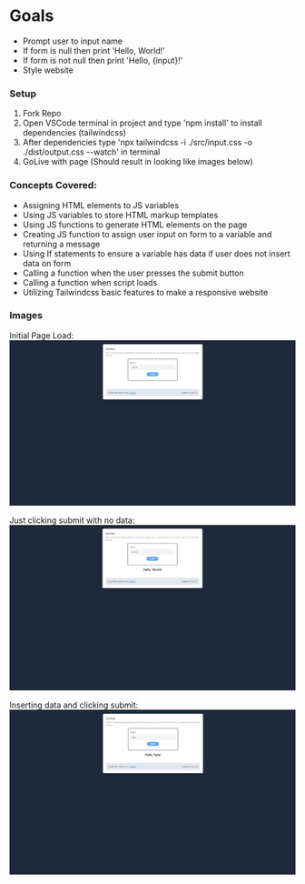 # Goals

- Prompt user to input name
- If form is null then print 'Hello, World!'
- If form is not null then print 'Hello, {input}!'
- Style website

### Setup

1. Fork Repo
2. Open VSCode terminal in project and type 'npm install' to install dependencies (tailwindcss)
3. After dependencies type 'npx tailwindcss -i ./src/input.css -o ./dist/output.css --watch' in terminal
4. GoLive with page (Should result in looking like images below)

### Concepts Covered:

- Assigning HTML elements to JS variables
- Using JS variables to store HTML markup templates
- Using JS functions to generate HTML elements on the page
- Creating JS function to assign user input on form to a variable and returning a message
- Using If statements to ensure a variable has data if user does not insert data on form
- Calling a function when the user presses the submit button
- Calling a function when script loads
- Utilizing Tailwindcss basic features to make a responsive website

### Images

Initial Page Load:
![Alt text](https://raw.githubusercontent.com/Thesnowmanndev/Random-Small-Web-Apps/main/0.%20Hello-World/images/Page-Load.png "Page on Initial Load")

Just clicking submit with no data:
![Alt text](https://raw.githubusercontent.com/Thesnowmanndev/Random-Small-Web-Apps/main/0.%20Hello-World/images/Basic-Submit.png "Clicking submit button with no name input")

Inserting data and clicking submit:
![Alt text](https://raw.githubusercontent.com/Thesnowmanndev/Random-Small-Web-Apps/main/0.%20Hello-World/images/Name-Submit.png "Clicking submit button with name input")
